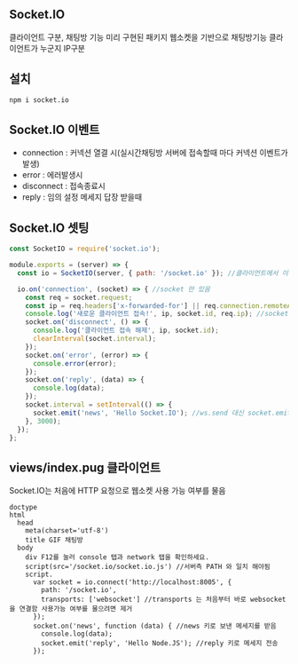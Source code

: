 ## Socket.IO
클라이언트 구분, 채팅방 기능 미리 구현된 패키지
웹소켓을 기반으로 채팅방기능 클라이언트가 누군지 IP구분

## 설치
```bash
npm i socket.io
```
## Socket.IO 이벤트
- connection : 커넥션 열결 시(실시간채팅방 서버에 접속할때 마다 커넥션 이벤트가 발생)
- error : 에러발생시
- disconnect : 접속종료시
- reply : 임의 설정 메세지 답장 받을때

## Socket.IO 셋팅
```javascript
const SocketIO = require('socket.io');

module.exports = (server) => {
  const io = SocketIO(server, { path: '/socket.io' }); //클라이언트에서 이 PATH로 접근하면 연결됨

  io.on('connection', (socket) => { //socket 만 있음
    const req = socket.request;
    const ip = req.headers['x-forwarded-for'] || req.connection.remoteAddress;
    console.log('새로운 클라이언트 접속!', ip, socket.id, req.ip); //socket.id로 클라이언트 구분
    socket.on('disconnect', () => {
      console.log('클라이언트 접속 해제', ip, socket.id);
      clearInterval(socket.interval);
    });
    socket.on('error', (error) => {
      console.error(error);
    });
    socket.on('reply', (data) => {
      console.log(data);
    });
    socket.interval = setInterval(() => {
      socket.emit('news', 'Hello Socket.IO'); //ws.send 대신 socket.emit(key,value) 형태로 메세지 전송
    }, 3000);
  });
};
```

## views/index.pug 클라이언트
Socket.IO는 처음에 HTTP 요청으로 웹소켓 사용 가능 여부를 물음
```pug
doctype
html
  head
    meta(charset='utf-8')
    title GIF 채팅방
  body
    div F12를 눌러 console 탭과 network 탭을 확인하세요.
    script(src='/socket.io/socket.io.js') //서버측 PATH 와 일치 해야됨
    script.
      var socket = io.connect('http://localhost:8005', {
        path: '/socket.io',
        transports: ['websocket'] //transports 는 처음부터 바로 websocket을 연결함 사용가능 여부를 물으려면 제거
      });
      socket.on('news', function (data) { //news 키로 보낸 메세지를 받음
        console.log(data);
        socket.emit('reply', 'Hello Node.JS'); //reply 키로 메세지 전송
      });

```